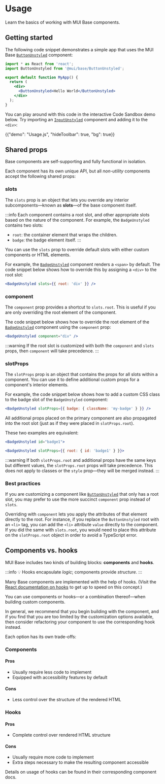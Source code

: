 # Usage

<p class="description">Learn the basics of working with MUI Base components.</p>

## Getting started

The following code snippet demonstrates a simple app that uses the MUI Base [`ButtonUnstyled`](/base/react-button/) component:

```jsx
import * as React from 'react';
import ButtonUnstyled from '@mui/base/ButtonUnstyled';

export default function MyApp() {
  return (
    <div>
      <ButtonUnstyled>Hello World</ButtonUnstyled>
    </div>
  );
}
```

You can play around with this code in the interactive Code Sandbox demo below.
Try importing an [`InputUnstyled`](/base/react-input/) component and adding it to the `<div>`:

{{"demo": "Usage.js", "hideToolbar": true, "bg": true}}

## Shared props

Base components are self-supporting and fully functional in isolation.

Each component has its own unique API, but all _non-utility_ components accept the following shared props:

### slots

The `slots` prop is an object that lets you override any interior subcomponents—known as **slots**—of the base component itself.

:::info
Each component contains a root slot, and other appropriate slots based on the nature of the component.
For example, the `BadgeUnstyled` contains two slots:

- `root`: the container element that wraps the children.
- `badge`: the badge element itself.
  :::

You can use the `slots` prop to override default slots with either custom components or HTML elements.

For example, the [`BadgeUnstyled`](/base/react-badge/) component renders a `<span>` by default.
The code snippet below shows how to override this by assigning a `<div>` to the root slot:

```jsx
<BadgeUnstyled slots={{ root: 'div' }} />
```

### component

The `component` prop provides a shortcut to `slots.root`.
This is useful if you are only overriding the root element of the component.

The code snippet below shows how to override the root element of the [`BadgeUnstyled`](/base/react-badge/) component using the `component` prop:

```jsx
<BadgeUnstyled component="div" />
```

:::warning
If the root slot is customized with both the `component` and `slots` props, then `component` will take precedence.
:::

### slotProps

The `slotProps` prop is an object that contains the props for all slots within a component.
You can use it to define additional custom props for a component's interior elements.

For example, the code snippet below shows how to add a custom CSS class to the badge slot of the `BadgeUnstyled` component:

```jsx
<BadgeUnstyled slotProps={{ badge: { className: 'my-badge' } }} />
```

All additional props placed on the primary component are also propagated into the root slot (just as if they were placed in `slotProps.root`).

These two examples are equivalent:

```jsx
<BadgeUnstyled id="badge1">
```

```jsx
<BadgeUnstyled slotProps={{ root: { id: 'badge1' } }}>
```

:::warning
If both `slotProps.root` and additional props have the same keys but different values, the `slotProps.root` props will take precedence.
This does not apply to classes or the `style` prop—they will be merged instead.
:::

### Best practices

If you are customizing a component like [`ButtonUnstyled`](/base/react-button/) that only has a root slot, you may prefer to use the more succinct `component` prop instead of `slots`.

Overriding with `component` lets you apply the attributes of that element directly to the root.
For instance, if you replace the `ButtonUnstyled` root with an `<li>` tag, you can add the `<li>` attribute `value` directly to the component.
If you did the same with `slots.root`, you would need to place this attribute on the `slotProps.root` object in order to avoid a TypeScript error.

## Components vs. hooks

MUI Base includes two kinds of building blocks: **components** and **hooks**.

:::info
💡 Hooks encapsulate _logic_; components provide _structure_.
:::

Many Base components are implemented with the help of hooks.
(Visit the [React documentation on hooks](https://reactjs.org/docs/hooks-intro.html) to get up to speed on this concept.)

You can use components or hooks—or a combination thereof—when building custom components.

In general, we recommend that you begin building with the component, and if you find that you are too limited by the customization options available, then consider refactoring your component to use the corresponding hook instead.

Each option has its own trade-offs:

### Components

#### Pros

- Usually require less code to implement
- Equipped with accessibility features by default

#### Cons

- Less control over the structure of the rendered HTML

### Hooks

#### Pros

- Complete control over rendered HTML structure

#### Cons

- Usually require more code to implement
- Extra steps necessary to make the resulting component accessible

Details on usage of hooks can be found in their corresponding component docs.
